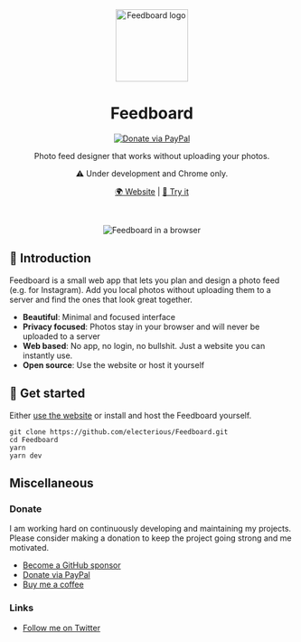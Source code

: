 <div align="center">

<img src="https://s.electerious.com/images/feedboard/icon.png" title="Feedboard" alt="Feedboard logo" width="128">

# Feedboard

[![Donate via PayPal](https://img.shields.io/badge/paypal-donate-009cde.svg)](https://www.paypal.com/cgi-bin/webscr?cmd=_s-xclick&hosted_button_id=CYKBESW577YWE)

Photo feed designer that works without uploading your photos.

⚠️ Under development and Chrome only.

[🌍 Website](https://feedboard.vercel.app) | [🔮 Try it](https://feedboard.vercel.app/app)

<br/>

![Feedboard in a browser](https://s.electerious.com/images/feedboard/readme.png)

</div>

## 👋 Introduction

Feedboard is a small web app that lets you plan and design a photo feed (e.g. for Instagram). Add you local photos without uploading them to a server and find the ones that look great together.

- **Beautiful**: Minimal and focused interface
- **Privacy focused**: Photos stay in your browser and will never be uploaded to a server
- **Web based**: No app, no login, no bullshit. Just a website you can instantly use.
- **Open source**: Use the website or host it yourself

## 🚀 Get started

Either [use the website](https://feedboard.vercel.app) or install and host the Feedboard yourself.

```
git clone https://github.com/electerious/Feedboard.git
cd Feedboard
yarn
yarn dev
```

## Miscellaneous

### Donate

I am working hard on continuously developing and maintaining my projects. Please consider making a donation to keep the project going strong and me motivated.

- [Become a GitHub sponsor](https://github.com/sponsors/electerious)
- [Donate via PayPal](https://paypal.me/electerious)
- [Buy me a coffee](https://www.buymeacoffee.com/electerious)

### Links

- [Follow me on Twitter](https://twitter.com/electerious)